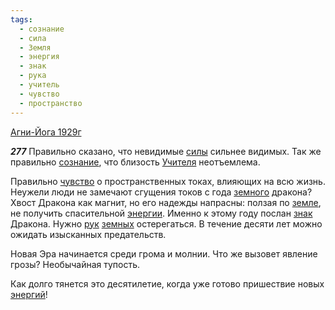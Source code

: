 ```yaml
---
tags:
  - сознание
  - сила
  - Земля
  - энергия
  - знак
  - рука
  - учитель
  - чувство
  - пространство
---
```


[Агни-Йога 1929г](https://127.0.0.1:4002/agni/1929)

___277___
Правильно сказано, что невидимые [силы](../../../tags/#сила) сильнее видимых. Так же правильно [сознание](../../../tags/#сознание), что близость [Учителя](../../../tags/#учитель) неотъемлема.   

Правильно [чувство](../../../tags/#чувство) о пространственных токах, влияющих на всю жизнь. Неужели люди не замечают сгущения токов с года [земного](../../../tags/#Земля) дракона? Хвост Дракона как магнит, но его надежды напрасны: ползая по [земле](../../../tags/#Земля), не получить спасительной [энергии](../../../tags/#энергия). Именно к этому году послан [знак](../../../tags/#знак) Дракона. Нужно [рук](../../../tags/#рука) [земных](../../../tags/#Земля) остерегаться. В течение десяти лет можно ожидать изысканных предательств.   

Новая Эра начинается среди грома и молнии. Что же вызовет явление грозы? Необычайная тупость.   

Как долго тянется это десятилетие, когда уже готово пришествие новых [энергий](../../../tags/#энергия)!